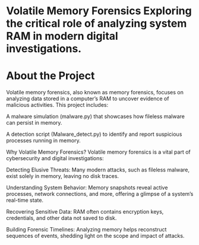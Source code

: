 # Volatile Memory Forensics Exploring the critical role of analyzing system RAM in modern digital investigations.

# About the Project
Volatile memory forensics, also known as memory forensics, focuses on analyzing data stored in a computer’s RAM to uncover evidence of malicious activities. This project includes:

A malware simulation (malware.py) that showcases how fileless malware can persist in memory.

A detection script (Malware_detect.py) to identify and report suspicious processes running in memory.

Why Volatile Memory Forensics?
Volatile memory forensics is a vital part of cybersecurity and digital investigations:

Detecting Elusive Threats: Many modern attacks, such as fileless malware, exist solely in memory, leaving no disk traces.

Understanding System Behavior: Memory snapshots reveal active processes, network connections, and more, offering a glimpse of a system’s real-time state.

Recovering Sensitive Data: RAM often contains encryption keys, credentials, and other data not saved to disk.

Building Forensic Timelines: Analyzing memory helps reconstruct sequences of events, shedding light on the scope and impact of attacks.
